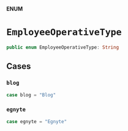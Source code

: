 **ENUM**

# `EmployeeOperativeType`

```swift
public enum EmployeeOperativeType: String
```

## Cases
### `blog`

```swift
case blog = "Blog"
```

### `egnyte`

```swift
case egnyte = "Egnyte"
```
